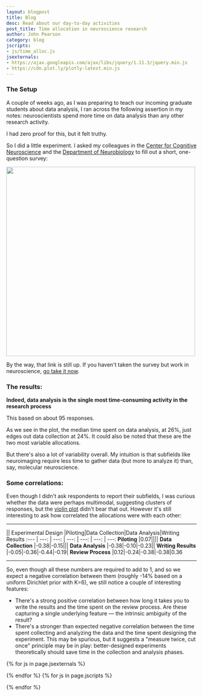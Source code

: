 ```yaml
---
layout: blogpost
title: Blog
desc: Read about our day-to-day activities
post_title: Time allocation in neuroscience research
author: John Pearson
category: blog
jscripts:
- js/time_alloc.js
jsexternals:
- https://ajax.googleapis.com/ajax/libs/jquery/1.11.3/jquery.min.js
- https://cdn.plot.ly/plotly-latest.min.js
---
```

### The Setup
A couple of weeks ago, as I was preparing to teach our incoming graduate students about data analysis, I ran across the following assertion in my notes: neuroscientists spend more time on data analysis than any other research activity.

I had zero proof for this, but it felt truthy.

So I did a little experiment. I asked my colleagues in the [Center for Cognitive Neuroscience](http://www.mind.duke.edu) and the [Department of Neurobiology](https://www.neuro.duke.edu/) to fill out a short, one-question survey:

<img src="http://www.duke.edu/~jmp33/assets/qualtrics.png" width="500">

By the way, that link is still up. If you haven't taken the survey but work in neuroscience, [go take it now](https://duke.qualtrics.com/SE/?SID=SV_4SLoFFC7fLr7j9z).

### The results:

**Indeed, data analysis is the single most time-consuming activity in the research process**

This based on about 95 responses.

As we see in the plot, the median time spent on data analysis, at 26%, just edges out data collection at 24%. It could also be noted that these are the two most variable allocations.

But there's also a lot of variability overall. My intuition is that subfields like neuroimaging require less time to gather data (but more to analyze it) than, say, molecular neuroscience.

<div id="boxplot"></div>


### Some correlations:
Even though I didn't ask respondents to report their subfields, I was curious whether the data were perhaps multimodal, suggesting clusters of responses, but the [violin plot](https://en.wikipedia.org/wiki/Violin_plot) didn't bear that out. However it's still interesting to ask how correlated the allocations were with each other:

------
<style>
th, td {
    padding: 5px;
}
tr:hover {background-color: #f5f5f5}
</style>

|| Experimental Design |Piloting|Data Collection|Data Analysis|Writing Results
 :--- | ---: | ---: | ---: | ---: | ---: | ---:
**Piloting** |0.07||||
**Data Collection** |-0.38|-0.15|||
**Data Analysis** |-0.38|-0.10|-0.23||
**Writing Results** |-0.05|-0.36|-0.44|-0.19|
**Review Process** |0.12|-0.24|-0.38|-0.38|0.36

-----

So, even though all these numbers are required to add to 1, and so we expect a negative correlation between them (roughly -14% based on a uniform Dirichlet prior with K=6), we still notice a couple of interesting features:

- There's a strong positive correlation between how long it takes you to write the results and the time spent on the review process. Are these capturing a single underlying feature &mdash; the intrinsic ambiguity of the result?
- There's a stronger than expected negative correlation between the time spent collecting and analyzing the data and the time spent designing the experiment. This may be spurious, but it suggests a "measure twice, cut once" principle may be in play: better-designed experiments theoretically should save time in the collection and analysis phases.

{% for js in page.jsexternals %}
<script type="text/javascript" src="{{ js }}"></script>
{% endfor %}
{% for js in page.jscripts %}
 <script type="text/javascript">
 {% include {{ js }} %}
 </script>
{% endfor %}
